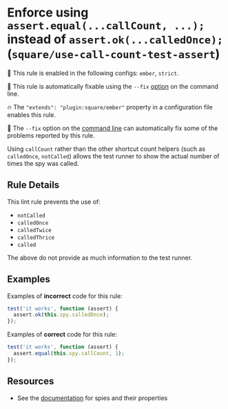 # Enforce using `assert.equal(...callCount, ...);` instead of `assert.ok(...calledOnce);` (`square/use-call-count-test-assert`)

💼 This rule is enabled in the following configs: `ember`, `strict`.

🔧 This rule is automatically fixable using the `--fix` [option](https://eslint.org/docs/latest/user-guide/command-line-interface#--fix) on the command line.

<!-- end rule header -->

🔥 The `"extends": "plugin:square/ember"` property in a configuration file enables this rule.

🔧 The `--fix` option on the [command line](https://eslint.org/docs/user-guide/command-line-interface#fixing-problems) can automatically fix some of the problems reported by this rule.

Using `callCount` rather than the other shortcut count helpers (such as `calledOnce`, `notCalled`) allows the test runner to show the actual number of times the spy was called.

## Rule Details

This lint rule prevents the use of:

- `notCalled`
- `calledOnce`
- `calledTwice`
- `calledThrice`
- `called`

The above do not provide as much information to the test runner.

## Examples

Examples of **incorrect** code for this rule:

```js
test('it works', function (assert) {
  assert.ok(this.spy.calledOnce);
});
```

Examples of **correct** code for this rule:

```js
test('it works', function (assert) {
  assert.equal(this.spy.callCount, 1);
});
```

## Resources

- See the [documentation](https://sinonjs.org/releases/latest/spies/) for spies and their properties
